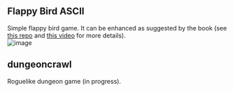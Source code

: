 ## Flappy Bird ASCII
Simple flappy bird game. It can be enhanced as suggested by the book (see [this repo](https://github.com/thebracket/HandsOnRust/tree/main/FirstGameFlappyAscii/flappy_bonus) and [this video](https://www.youtube.com/watch?v=79GyLlXAk-0) for more details). <br />
![image](https://user-images.githubusercontent.com/61462365/196461867-743cbf67-cdfb-404d-b902-0a09e4bb6031.png)




## dungeoncrawl
Roguelike dungeon game (in progress).
